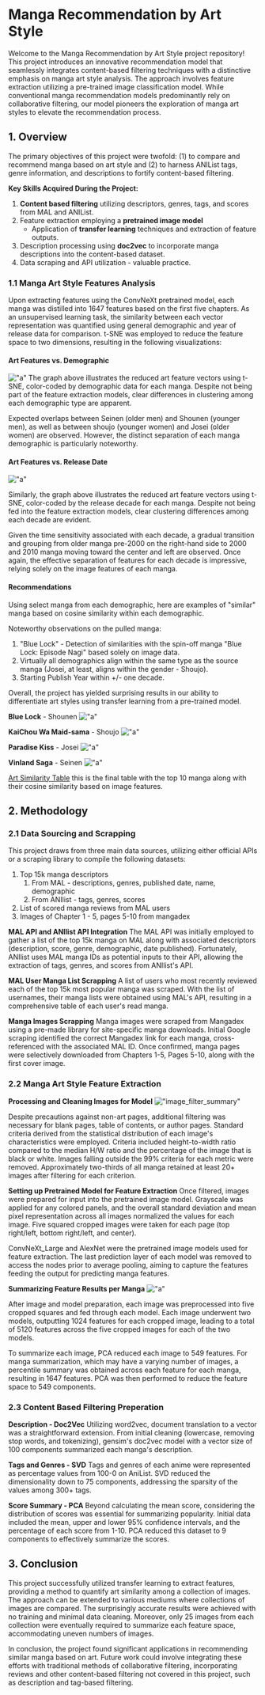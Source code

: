 # Manga Recommendation by Art Style

Welcome to the Manga Recommendation by Art Style project repository! This project introduces an innovative recommendation model that seamlessly integrates content-based filtering techniques with a distinctive emphasis on manga art style analysis. The approach involves feature extraction utilizing a pre-trained image classification model. While conventional manga recommendation models predominantly rely on collaborative filtering, our model pioneers the exploration of manga art styles to elevate the recommendation process.

## 1. Overview

The primary objectives of this project were twofold: (1) to compare and recommend manga based on art style and (2) to harness ANIList tags, genre information, and descriptions to fortify content-based filtering.

**Key Skills Acquired During the Project:**

1. **Content based filtering** utilizing descriptors, genres, tags, and scores from MAL and ANIList.
2. Feature extraction employing a  **pretrained image model**
   - Application of **transfer learning** techniques and extraction of feature outputs.
3. Description processing using **doc2vec** to incorporate manga descriptions into the content-based dataset.
4. Data scraping and API utilization - valuable practice.

### 1.1 Manga Art Style Features Analysis

Upon extracting features using the ConvNeXt pretrained model, each manga was distilled into 1647 features based on the first five chapters. As an unsupervised learning task, the similarity between each vector representation was quantified using general demographic and year of release data for comparison. t-SNE was employed to reduce the feature space to two dimensions, resulting in the following visualizations:

#### Art Features vs. Demographic

!["a"](data/images/results/image_pca/mal_demographic/image_pca_mal_demographic_.gif "image_pca_mal_demographic")
The graph above illustrates the reduced art feature vectors using t-SNE, color-coded by demographic data for each manga. Despite not being part of the feature extraction models, clear differences in clustering among each demographic type are apparent.

Expected overlaps between Seinen (older men) and Shounen (younger men), as well as between shoujo (younger women) and Josei (older women) are observed. However, the distinct separation of each manga demographic is particularly noteworthy.

#### Art Features vs. Release Date

!["a"](data/images/results/image_pca/starting_decade/image_pca_starting_decade_.gif "image_pca_starting_decade")

Similarly, the graph above illustrates the reduced art feature vectors using t-SNE, color-coded by the release decade for each manga. Despite not being fed into the feature extraction models, clear clustering differences among each decade are evident.

Given the time sensitivity associated with each decade, a gradual transition and grouping from older manga pre-2000 on the right-hand side to 2000 and 2010 manga moving toward the center and left are observed. Once again, the effective separation of features for each decade is impressive, relying solely on the image features of each manga.

#### Recommendations

Using select manga from each demographic, here are examples of "similar" manga based on cosine similarity within each demographic.

Noteworthy observations on the pulled manga:

1. "Blue Lock" - Detection of similarities with the spin-off manga "Blue Lock: Episode Nagi" based solely on image data.
2. Virtually all demographics align within the same type as the source manga (Josei, at least, aligns within the gender - Shoujo).
3. Starting Publish Year within +/- one decade.

Overall, the project has yielded surprising results in our ability to differentiate art styles using transfer learning from a pre-trained model.

**Blue Lock** - Shounen
!["a"](data/images/results/random_recc/blue_lock_img.png "blue_lock_img")

**KaiChou Wa Maid-sama** - Shoujo
!["a"](data/images/results/random_recc/kaichou_maid_img.png "kaichou_maid_img")

**Paradise Kiss** - Josei
!["a"](data/images/results/random_recc/paradise_kiss_img.png "paradise_kiss_img")

**Vinland Saga** - Seinen
!["a"](data/images/results/random_recc/vinland_saga_img.png "vinland_saga_img")

[Art Similarity Table]([https://github.com/albechen/arm-thing/.csv](https://github.com/albechen/manga_recommendation_by_art_style/blob/main/data/final/top_similarties_image_feature.csv)) this is the final table with the top 10 manga along with their cosine similarity based on image features.

## 2. Methodology

### 2.1 Data Sourcing and Scrapping

This project draws from three main data sources, utilizing either official APIs or a scraping library to compile the following datasets:

1. Top 15k manga descriptors
   1. From MAL - descriptions, genres, published date, name, demographic
   2. From ANIlist - tags, genres, scores
2. List of scored manga reviews from MAL users
3. Images of Chapter 1 - 5, pages 5-10 from mangadex

**MAL API and ANIlist API Integration**
The MAL API was initially employed to gather a list of the top 15k manga on MAL along with associated descriptors (description, score, genre, demographic, date published). Fortunately, ANIlist uses MAL manga IDs as potential inputs to their API, allowing the extraction of tags, genres, and scores from ANIlist's API.

**MAL User Manga List Scrapping**
A list of users who most recently reviewed each of the top 15k most popular manga was scraped. With the list of usernames, their manga lists were obtained using MAL's API, resulting in a comprehensive table of each user's read manga.

**Manga Images Scrapping**
Manga images were scraped from Mangadex using a pre-made library for site-specific manga downloads. Initial Google scraping identified the correct Mangadex link for each manga, cross-referenced with the associated MAL ID. Once confirmed, manga pages were selectively downloaded from Chapters 1-5, Pages 5-10, along with the first cover image.

### 2.2 Manga Art Style Feature Extraction

**Processing and Cleaning Images for Model**
!["image_filter_summary"](data/images/results/image_filter_summary.png "image_filter_summary")

Despite precautions against non-art pages, additional filtering was necessary for blank pages, table of contents, or author pages. Standard criteria derived from the statistical distribution of each image's characteristics were employed. Criteria included height-to-width ratio compared to the median H/W ratio and the percentage of the image that is black or white. Images falling outside the 99% criteria for each metric were removed. Approximately two-thirds of all manga retained at least 20+ images after filtering for each criterion.

**Setting up Pretrained Model for Feature Extraction**
Once filtered, images were prepared for input into the pretrained image model. Grayscale was applied for any colored panels, and the overall standard deviation and mean pixel representation across all images normalized the values for each image. Five squared cropped images were taken for each page (top right/left, bottom right/left, and center).

ConvNeXt_Large and AlexNet were the pretrained image models used for feature extraction. The last prediction layer of each model was removed to access the nodes prior to average pooling, aiming to capture the features feeding the output for predicting manga features.

**Summarizing Feature Results per Manga**
!["a"](data/images/summary_image_feature.png "summary_image_feature")

After image and model preparation, each image was preprocessed into five cropped squares and fed through each model. Each image underwent two models, outputting 1024 features for each cropped image, leading to a total of 5120 features across the five cropped images for each of the two models.

To summarize each image, PCA reduced each image to 549 features. For manga summarization, which may have a varying number of images, a percentile summary was obtained across each feature for each manga, resulting in 1647 features. PCA was then performed to reduce the feature space to 549 components.

### 2.3 Content Based Filtering Preperation

**Description - Doc2Vec**
Utilizing word2vec, document translation to a vector was a straightforward extension. From initial cleaning (lowercase, removing stop words, and tokenizing), gensim's doc2vec model with a vector size of 100 components summarized each manga's description.

**Tags and Genres - SVD**
Tags and genres of each anime were represented as percentage values from 100-0 on AniList. SVD reduced the dimensionality down to 75 components, addressing the sparsity of the values among 300+ tags.

**Score Summary - PCA**
Beyond calculating the mean score, considering the distribution of scores was essential for summarizing popularity. Initial data included the mean, upper and lower 95% confidence intervals, and the percentage of each score from 1-10. PCA reduced this dataset to 9 components to effectively summarize the scores.

## 3. Conclusion

This project successfully utilized transfer learning to extract features, providing a method to quantify art similarity among a collection of images. The approach can be extended to various mediums where collections of images are compared. The surprisingly accurate results were achieved with no training and minimal data cleaning. Moreover, only 25 images from each collection were eventually required to summarize each feature space, accommodating uneven numbers of images.

In conclusion, the project found significant applications in recommending similar manga based on art. Future work could involve integrating these efforts with traditional methods of collaborative filtering, incorporating reviews and other content-based filtering not covered in this project, such as description and tag-based filtering.

<!-- ## OTHER GRAPHS
!["a"](data/images/results/image_pca/mal_demographic/image_pca_mal_demographic_.gif "a")
!["a"](data/images/results/image_pca/mean_score/image_pca_mean_score_.gif "a")
!["a"](data/images/results/image_pca/starting_decade/image_pca_starting_decade_.gif "a")

!["a"](data/images/results/doc2vec/mal_demographic/doc2vec_mal_demographic_.gif "a")
!["a"](data/images/results/doc2vec/mean_score/doc2vec_mean_score_.gif "a")
!["a"](data/images/results/doc2vec/starting_decade/doc2vec_starting_decade_.gif "a")

!["a"](data/images/results/tag_svd/mal_demographic/tag_svd_mal_demographic_.gif "a")
!["a"](data/images/results/tag_svd/mean_score/tag_svd_mean_score_.gif "a")
!["a"](data/images/results/tag_svd/starting_decade/tag_svd_starting_decade_.gif "a") -->
